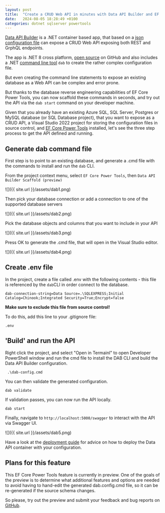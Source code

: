 ```yaml
---
layout: post
title:  "Create a CRUD Web API in minutes with Data API Builder and EF Core Power Tools"
date:   2024-08-05 18:28:49 +0100
categories: dotnet sqlserver powertools
---
```


[Data API Builder](https://learn.microsoft.com/en-us/azure/data-api-builder/overview) is a .NET container based app, that based on a [json configuration file](https://learn.microsoft.com/azure/data-api-builder/reference-configuration) can expose a CRUD Web API exposing both REST and GrphQL endpoints. 

The app is .NET 8 cross platform, [open source](https://github.com/Azure/data-api-builder) on GitHub and also includes a .NET [command line tool](https://learn.microsoft.com/azure/data-api-builder/reference-command-line-interface) `dab` to create the rather complex configuration file.

But even creating the command line statements to expose an existing database as a Web API can be complex and error prone.

But thanks to the database reverse engineering capabilities of EF Core Power Tools, you can now scaffold these commands in seconds, and try out the API via the `dab start` command on your developer machine.

Given that you already have an existing Azure SQL, SQL Server, Postgres or MySQL database (or SQL Database project), that you want to expose as a CRUD API, a Visual Studio 2022 project for storing the configuration files in source control, and [EF Core Power Tools](https://marketplace.visualstudio.com/items?itemName=ErikEJ.EFCorePowerTools&ssr=false#overview) installed, let's see the three step process to get the API defined and running.

## Generate dab command file

First step is to point to an existing database, and generate a .cmd file with the commands to install and run the `dab` CLI.

From the project context menu, select `EF Core Power Tools`, then `Data API Builder Scaffold (preview)`

![]({{ site.url }}/assets/dab1.png)

Then pick your database connection or add a connection to one of the supported database servers

![]({{ site.url }}/assets/dab2.png)

Pick the database objects and columns that you want to include in your API

![]({{ site.url }}/assets/dab3.png)

Press OK to generate the .cmd file, that will open in the Visual Studio editor.

![]({{ site.url }}/assets/dab4.png)

## Create .env file

In the project, create a file called .env with the following contents - this file is referenced by the `dab`CLI in order connect to the database.

```dos
dab-connection-string=Data Source=.\SQLEXPRESS;Initial Catalog=Chinook;Integrated Security=True;Encrypt=false
```

 **Make sure to exclude this file from source control!** 

To do this, add this line to your .gitignore file:

```dos
.env
```

## 'Build' and run the API

Right click the project, and select "Open in Termainl" to open Developer PowerShell window and run the cmd file to install the DAB CLI and build the Data API Builder configuration.

```dos
 .\dab-config.cmd
```
You can then validate the generated configuration.

```dos
dab validate
```

If validation passes, you can now run the API locally.

```dos
dab start
```

Finally, navigate to `http://localhost:5000/swagger` to interact with the API via Swagger UI.

![]({{ site.url }}/assets/dab5.png)

Have a look at the [deployment guide](https://learn.microsoft.com/azure/data-api-builder/deployment/) for advice on how to deploy the Data API container with your configuration.

## Plans for this feature

This EF Core Power Tools feature is currently in preview. One of the goals of the preview is to determine what additional features and options are needed to avoid having to hand-edit the generated dab.config.cmd file, so it can be re-generated if the source schema changes.

So please, try out the preview and submit your feedback and bug reports on [GitHub](https://github.com/ErikEJ/EFCorePowerTools/issues).
